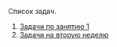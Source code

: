 Список задач.

1. [Задачи по занятию 1](https://github.com/andreymaznyak/am-C-C-practical-course/blob/master/2016_%D0%BE%D1%81%D0%B5%D0%BD%D1%8C/%D0%97%D0%B0%D0%B4%D0%B0%D1%87%D0%B8/%D0%97%D0%B0%D0%BD%D1%8F%D1%82%D0%B8%D0%B5_1.md)  
1. [Задачи на вторую неделю](https://github.com/andreymaznyak/am-C-C-practical-course/blob/master/2016_%D0%BE%D1%81%D0%B5%D0%BD%D1%8C/%D0%97%D0%B0%D0%B4%D0%B0%D1%87%D0%B8/%D0%9D%D0%B5%D0%B4%D0%B5%D0%BB%D1%8F_2.md)
